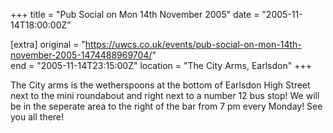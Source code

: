 +++
title = "Pub Social on Mon 14th November 2005"
date = "2005-11-14T18:00:00Z"

[extra]
original = "https://uwcs.co.uk/events/pub-social-on-mon-14th-november-2005-1474488969704/"    
end = "2005-11-14T23:15:00Z"
location = "The City Arms, Earlsdon"
+++

The City arms is the wetherspoons at the bottom of Earlsdon High Street next to the mini roundabout and right next to a number 12 bus stop\! We will be in the seperate area to the right of the bar from 7 pm every Monday\! See you all there\!

